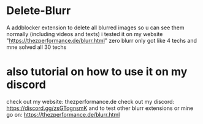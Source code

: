 # Delete-Blurr
A addblocker extension to delete all blurred images so u can see them normally (including videos and texts) 
i tested it on my website "https://thezperformance.de/blurr.html" zero blurr only got like 4 techs and mne solved all 30 techs 

# **also tutorial on how to use it on my discord**

check out my website: thezperformance.de
check out my discord: https://discord.gg/zsGTqgnsmK
and to test other blurr extensions or mine go on: https://thezperformance.de/blurr.html
